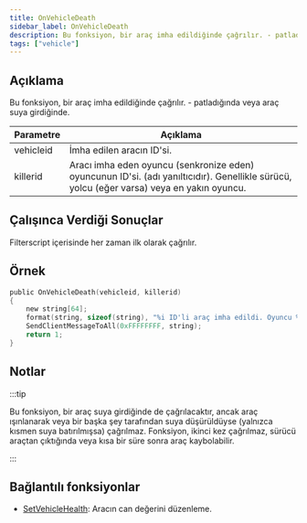 ```yaml
---
title: OnVehicleDeath
sidebar_label: OnVehicleDeath
description: Bu fonksiyon, bir araç imha edildiğinde çağrılır. - patladığında veya araç suya girdiğinde.
tags: ["vehicle"]
---
```


## Açıklama

Bu fonksiyon, bir araç imha edildiğinde çağrılır. - patladığında veya araç suya girdiğinde.

| Parametre | Açıklama                                                                                                                                                        |
| --------- | --------------------------------------------------------------------------------------------------------------------------------------------------------------- |
| vehicleid | İmha edilen aracın ID'si.                                                                                                                                       |
| killerid  | Aracı imha eden oyuncu (senkronize eden) oyuncunun ID'si. (adı yanıltıcıdır). Genellikle sürücü, yolcu (eğer varsa) veya en yakın oyuncu.                       |

## Çalışınca Verdiği Sonuçlar

Filterscript içerisinde her zaman ilk olarak çağrılır.

## Örnek

```c
public OnVehicleDeath(vehicleid, killerid)
{
    new string[64];
    format(string, sizeof(string), "%i ID'li araç imha edildi. Oyuncu %i tarafından bildirildi.", vehicleid, killerid);
    SendClientMessageToAll(0xFFFFFFFF, string);
    return 1;
}
```

## Notlar

:::tip


Bu fonksiyon, bir araç suya girdiğinde de çağrılacaktır, ancak araç ışınlanarak veya bir başka şey tarafından suya düşürüldüyse (yalnızca kısmen suya batırılmışsa) çağrılmaz. Fonksiyon, ikinci kez çağrılmaz, sürücü araçtan çıktığında veya kısa bir süre sonra araç kaybolabilir.

:::

## Bağlantılı fonksiyonlar

- [SetVehicleHealth](../functions/SetVehicleHealth): Aracın can değerini düzenleme.
